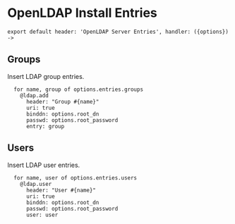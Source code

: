 
# OpenLDAP Install Entries

    export default header: 'OpenLDAP Server Entries', handler: ({options}) ->

## Groups

Insert LDAP group entries.

      for name, group of options.entries.groups
        @ldap.add
          header: "Group #{name}"
          uri: true
          binddn: options.root_dn
          passwd: options.root_password
          entry: group

## Users

Insert LDAP user entries.

      for name, user of options.entries.users
        @ldap.user
          header: "User #{name}"
          uri: true
          binddn: options.root_dn
          passwd: options.root_password
          user: user
